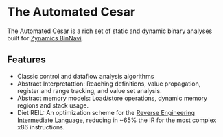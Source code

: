 # The Automated Cesar
The Automated Cesar is a rich set of static and dynamic binary analyses built for [Zynamics BinNavi](https://www.zynamics.com/binnavi.html).

## Features
- Classic control and dataflow analysis algorithms
- Abstract Interpretattion: Reaching definitions, value propagation, register and range tracking, and value set analysis.
- Abstract memory models: Load/store operations, dynamic memory regions and stack usage.
- Diet REIL: An optimization scheme for the [Reverse Engineering Intermediate Language](https://static.googleusercontent.com/media/www.zynamics.com/en//downloads/csw09-final.pdf), reducing in ~65% the IR for the most complex x86 instructions.
